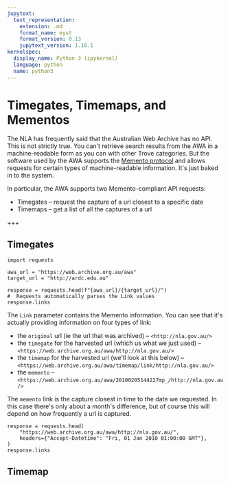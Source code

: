 ```yaml
---
jupytext:
  text_representation:
    extension: .md
    format_name: myst
    format_version: 0.13
    jupytext_version: 1.16.1
kernelspec:
  display_name: Python 3 (ipykernel)
  language: python
  name: python3
---
```


# Timegates, Timemaps, and Mementos

The NLA has frequently said that the Australian Web Archive has no API. This is not strictly true. You can't retrieve search results from the AWA in a machine-readable form as you can with other Trove categories. But the software used by the AWA supports the [Memento protocol](https://datatracker.ietf.org/doc/html/rfc7089) and allows requests for certain types of machine-readable information. It's just baked in to the system.

In particular, the AWA supports two Memento-compliant API requests:

- Timegates – request the capture of a url closest to a specific date
- Timemaps – get a list of all the captures of a url

+++

## Timegates


```{code-cell} ipython3
import requests

awa_url = "https://web.archive.org.au/awa"
target_url = "http://ardc.edu.au"

response = requests.head(f"{awa_url}/{target_url}/")
#  Requests automatically parses the Link values
response.links
```

The `Link` parameter contains the Memento information. You can see that it's actually providing information on four types of link:

* the `original` url (ie the url that was archived) – `<http://nla.gov.au/>`
* the `timegate` for the harvested url (which us what we just used) – `<https://web.archive.org.au/awa/http://nla.gov.au/>`
* the `timemap` for the harvested url (we'll look at this below) – `<https://web.archive.org.au/awa/timemap/link/http://nla.gov.au/>`
* the `memento` – `<https://web.archive.org.au/awa/20100205144227mp_/http://nla.gov.au/>`

The `memento` link is the capture closest in time to the date we requested. In this case there's only about a month's difference, but of course this will depend on how frequently a url is captured. 

```{code-cell} ipython3
response = requests.head(
    "https://web.archive.org.au/awa/http://nla.gov.au/",
    headers={"Accept-Datetime": "Fri, 01 Jan 2010 01:00:00 GMT"},
)
response.links
```

## Timemap
